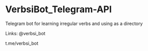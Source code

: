 # VerbsiBot_Telegram-API
Telegram bot for learning irregular verbs and using as a directory

Links:
@verbsi_bot

t.me/verbsi_bot
